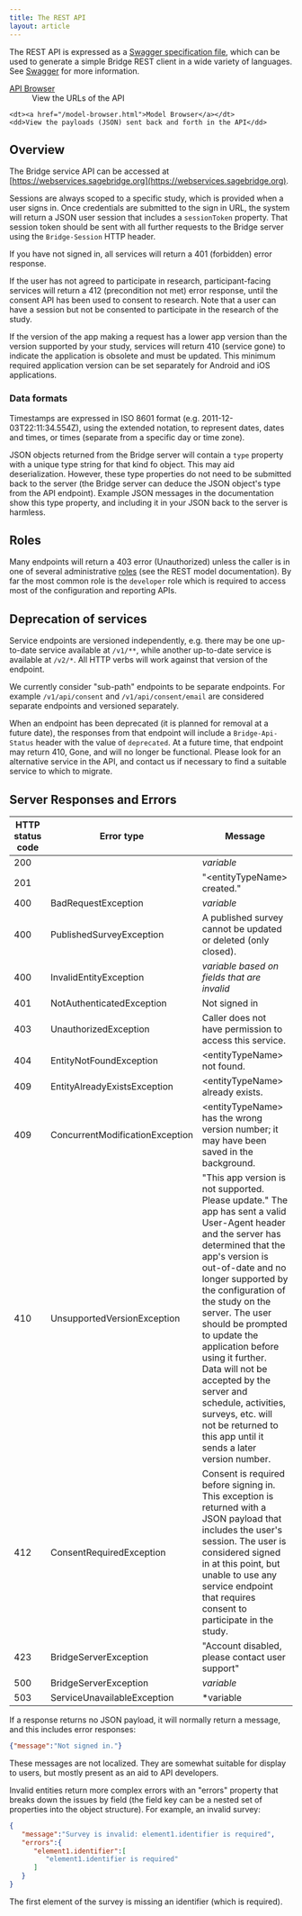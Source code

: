 ```yaml
---
title: The REST API
layout: article
---
```


<div class="ui positive message">
<p>The REST API is expressed as a <a href="/swagger.json">Swagger specification 
file</a>, which can be used to generate a simple Bridge REST client in a wide 
variety of languages. See <a href="http://swagger.io/">Swagger</a> for more 
information.</p>

<dl>
    <dt><a href="/swagger-ui/index.html" target="_blank">API Browser</a></dt>
    <dd>View the URLs of the API</dd>

    <dt><a href="/model-browser.html">Model Browser</a></dt>
    <dd>View the payloads (JSON) sent back and forth in the API</dd>
</dl>
</div>

<div id="toc"></div>

## Overview

The Bridge service API can be accessed at [https://webservices.sagebridge.org](https://webservices.sagebridge.org). 

Sessions are always scoped to a specific study, which is provided when a user signs in. Once credentials are submitted to the sign in URL, the system will return a JSON user session that includes a `sessionToken` property. That session token should be sent with all further requests to the Bridge server using the `Bridge-Session` HTTP header.

If you have not signed in, all services will return a 401 (forbidden) error response.

If the user has not agreed to participate in research, participant-facing services will return a 412 (precondition not met) error response, until the consent API has been used to consent to research. Note that a user can have a session but not be consented to participate in the research of the study. 

If the version of the app making a request has a lower app version than the version supported by your study, services will return 410 (service gone) to indicate the application is obsolete and must be updated. This minimum required application version can be set separately for Android and iOS applications. 

### Data formats

Timestamps are expressed in ISO 8601 format (e.g. 2011-12-03T22:11:34.554Z), using the extended notation, to represent dates, dates and times, or times (separate from a specific day or time zone).

JSON objects returned from the Bridge server will contain a `type` property with a unique type string for that kind fo object. This may aid deserialization. However, these type properties do not need to be submitted back to the server (the Bridge server can deduce the JSON object's type from the API endpoint). Example JSON messages in the documentation show this type property, and including it in your JSON back to the server is harmless.

## Roles

Many endpoints will return a 403 error (Unauthorized) unless the caller is in one of several administrative [roles](/#Role) (see the REST model documentation). By far the most common role is the `developer` role which is required to access most of the configuration and reporting APIs.

## Deprecation of services

Service endpoints are versioned independently, e.g. there may be one up-to-date service available at `/v1/**`, while another up-to-date service is available at `/v2/*`. All HTTP verbs will work against that version of the endpoint.

We currently consider "sub-path" endpoints to be separate endpoints. For example `/v1/api/consent` and `/v1/api/consent/email` are considered separate endpoints and versioned separately.

When an endpoint has been deprecated (it is planned for removal at a future date), the responses from that endpoint will include a `Bridge-Api-Status` header with the value of `deprecated`. At a future time, that endpoint may return 410, Gone, and will no longer be functional. Please look for an alternative service in the API, and contact us if necessary to find a suitable service to which to migrate.

## Server Responses and Errors

|HTTP status code|Error type|Message|
|---|---|---|
|200||*variable*|
|201||"&lt;entityTypeName&gt; created."|
|400|BadRequestException|*variable*|
|400|PublishedSurveyException|A published survey cannot be updated or deleted (only closed).|
|400|InvalidEntityException|*variable based on fields that are invalid*|
|401|NotAuthenticatedException|Not signed in|
|403|UnauthorizedException|Caller does not have permission to access this service.|
|404|EntityNotFoundException|&lt;entityTypeName&gt; not found.|
|409|EntityAlreadyExistsException|&lt;entityTypeName&gt; already exists.|
|409|ConcurrentModificationException|&lt;entityTypeName&gt; has the wrong version number; it may have been saved in the background.|
|410|UnsupportedVersionException|"This app version is not supported. Please update." The app has sent a valid User-Agent header and the server has determined that the app's version is out-of-date and no longer supported by the configuration of the study on the server. The user should be prompted to update the application before using it further. Data will not be accepted by the server and schedule, activities, surveys, etc. will not be returned to this app until it sends a later version number.|
|412|ConsentRequiredException|Consent is required before signing in. This exception is returned with a JSON payload that includes the user's session. The user is considered signed in at this point, but unable to use any service endpoint that requires consent to participate in the study.|
|423|BridgeServerException|"Account disabled, please contact user support"|
|500|BridgeServerException|*variable*|
|503|ServiceUnavailableException|*variable|

If a response returns no JSON payload, it will normally return a message, and this includes error responses:

```json
{"message":"Not signed in."}
```

These messages are not localized. They are somewhat suitable for display to users, but mostly present as an aid to API developers.

Invalid entities return more complex errors with an "errors" property that breaks down the issues by field (the field key can be a nested set of properties into the object structure). For example, an invalid survey:

```json
{   
   "message":"Survey is invalid: element1.identifier is required",
   "errors":{   
      "element1.identifier":[   
         "element1.identifier is required"
      ]
   }
}
```

The first element of the survey is missing an identifier (which is required).